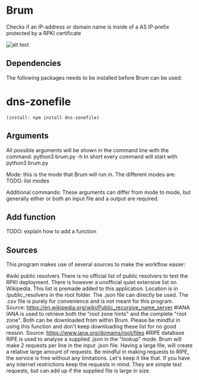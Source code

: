 # Brum

Checks if an IP-address or domain name is inside of a AS IP-prefix protected by a RPKI certificate 

![alt text](https://live.staticflickr.com/7177/7083455607_7bbb823abe_b.jpg)

## Dependencies

The following packages needs to be installed before Brum can be used:

# dns-zonefile 
    (install: npm install dns-zonefile)

## Arguments

All possible arguments will be shown in the command line with the command: python3 brum.py -h
In short every command will start with python3 brum.py <mode> <additional commands>

Mode: this is the mode that Brum will run in. The different modes are:
TODO: list modes 

Additional commands:
These arguments can differ from mode to mode, but generally either or both an input file and a output are required.

## Add function

TODO: explain how to add a function 

## Sources

This program makes use of several sources to make the workflow easier:

#wiki public resolvers
There is no official list of public resolvers to test the RPKI deployment. 
There is however a unofficial quiet extensive list on Wikipedia.
This list is premade added to this application. Location is in /public_resolvers in the root folder. 
The .json file can directly be used. The .csv file is purely for convenience and is not meant for this program.
Source: https://en.wikipedia.org/wiki/Public_recursive_name_server
#IANA
IANA is used to retrieve both the "root zone hints" and the complete "root zone". Both can be downloaded from within Brum.
Please be mindful in using this function and don't keep downloading these list for no good reason. 
Source: https://www.iana.org/domains/root/files
#RIPE database
RIPE is used to analyse a supplied .json in the "lookup" mode. 
Brum will make 2 requests per line in the input .json file. 
Having a large file, will create a relative large amount of requests.
Be mindful in making requests to RIPE, the service is free without any limitations. Let's keep it like that.
If you have any internet restrictions keep the requests in mind. 
They are simple text requests, but can add up if the supplied file is large in size.

